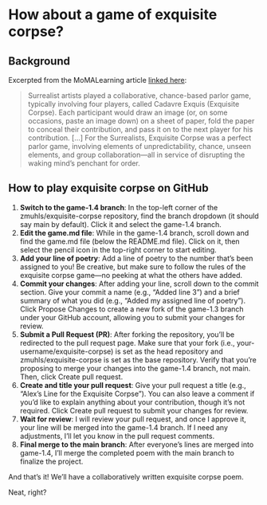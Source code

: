 # How about a game of exquisite corpse?

## Background

Excerpted from the MoMALearning article [linked here](https://www.moma.org/collection/terms/exquisite-corpse): 

>Surrealist artists played a collaborative, chance-based parlor game, typically involving four players, called Cadavre Exquis (Exquisite Corpse). Each participant would draw an image (or, on some occasions, paste an image down) on a sheet of paper, fold the paper to conceal their contribution, and pass it on to the next player for his contribution. [...] For the Surrealists, Exquisite Corpse was a perfect parlor game, involving elements of unpredictability, chance, unseen elements, and group collaboration—all in service of disrupting the waking mind’s penchant for order.

## How to play exquisite corpse on GitHub

1. **Switch to the game-1.4 branch**: In the top-left corner of the zmuhls/exquisite-corpse repository, find the branch dropdown (it should say main by default). Click it and select the game-1.4 branch.
2. **Edit the game.md file**: While in the game-1.4 branch, scroll down and find the game.md file (below the README.md file). Click on it, then select the pencil icon in the top-right corner to start editing.
3. **Add your line of poetry**: Add a line of poetry to the number that’s been assigned to you! Be creative, but make sure to follow the rules of the exquisite corpse game—no peeking at what the others have added.
4. **Commit your changes**: After adding your line, scroll down to the commit section. Give your commit a name (e.g., “Added line 3”) and a brief summary of what you did (e.g., “Added my assigned line of poetry”). Click Propose Changes to create a new fork of the game-1.3 branch under your GitHub account, allowing you to submit your changes for review.
5. **Submit a Pull Request (PR)**: After forking the repository, you’ll be redirected to the pull request page. Make sure that your fork (i.e., your-username/exquisite-corpse) is set as the head repository and zmuhls/exquisite-corpse is set as the base repository. Verify that you’re proposing to merge your changes into the game-1.4 branch, not main. Then, click Create pull request.
6. **Create and title your pull request**: Give your pull request a title (e.g., “Alex’s Line for the Exquisite Corpse”). You can also leave a comment if you’d like to explain anything about your contribution, though it’s not required. Click Create pull request to submit your changes for review.
7. **Wait for review**: I will review your pull request, and once I approve it, your line will be merged into the game-1.4 branch. If I need any adjustments, I’ll let you know in the pull request comments.
8. **Final merge to the main branch**: After everyone’s lines are merged into game-1.4, I’ll merge the completed poem with the main branch to finalize the project.

And that’s it! We’ll have a collaboratively written exquisite corpse poem.

Neat, right?
